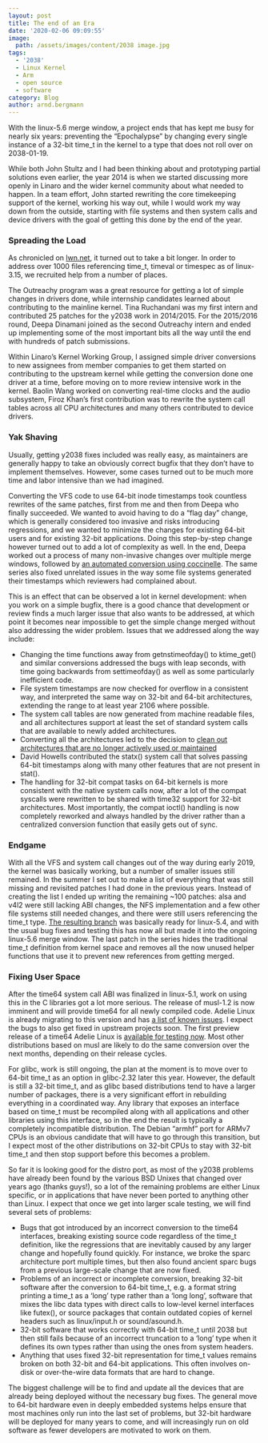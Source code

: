 ```yaml
---
layout: post
title: The end of an Era
date: '2020-02-06 09:09:55'
image:
  path: /assets/images/content/2038 image.jpg
tags:
  - '2038'
  - Linux Kernel
  - Arm
  - open source
  - software
category: Blog
author: arnd.bergmann
---
```

With the linux-5.6 merge window, a project ends that has kept me busy for nearly six years: preventing the “Epochalypse” by changing every single instance of a 32-bit time_t in the kernel to a type that does not roll over on 2038-01-19.

While both John Stultz and I had been thinking about and prototyping partial solutions even earlier, the year 2014 is when we started discussing more openly in Linaro and the wider kernel community about what needed to happen. In a team effort, John started rewriting the core timekeeping support of the kernel, working his way out, while I would work my way down from the outside, starting with file systems and then system calls and device drivers with the goal of getting this done by the end of the year.

### Spreading the Load

As chronicled on [lwn.net](https://lwn.net/Kernel/Index/#Year_2038_problem), it turned out to take a bit longer. In order to address over 1000 files referencing time_t, timeval or timespec as of linux-3.15, we recruited help from a number of places.

The Outreachy program was a great resource for getting a lot of simple changes in drivers done, while internship candidates learned about contributing to the mainline kernel. Tina Ruchandani was my first intern and contributed 25 patches for the y2038 work in 2014/2015. For the 2015/2016 round, Deepa Dinamani joined as the second Outreachy intern and ended up implementing some of the most important bits all the way until the end with hundreds of patch submissions.

Within Linaro’s Kernel Working Group, I assigned simple driver conversions to new assignees from member companies to get them started on contributing to the upstream kernel while getting the conversion done one driver at a time, before moving on to more review intensive work in the kernel. Baolin Wang worked on converting real-time clocks and the audio subsystem, Firoz Khan’s first contribution was to rewrite the system call tables across all CPU architectures and many others contributed to device drivers.

### Yak Shaving

Usually, getting y2038 fixes included was really easy, as maintainers are generally happy to take an obviously correct bugfix that they don’t have to implement themselves. However, some cases turned out to be much more time and labor intensive than we had imagined. 

Converting the VFS code to use 64-bit inode timestamps took countless rewrites of the same patches, first from me and then from Deepa who finally succeeded. We wanted to avoid having to do a “flag day” change, which is generally considered too invasive and risks introducing regressions, and we wanted to minimize the changes for existing 64-bit users and for existing 32-bit applications. Doing this step-by-step change however turned out to add a lot of complexity as well. In the end, Deepa worked out a process of many non-invasive changes over multiple merge windows, followed by [an automated conversion using coccinelle](https://git.kernel.org/pub/scm/linux/kernel/git/torvalds/linux.git/commit/?id=95582b0083883). The same series also fixed unrelated issues in the way some file systems generated their timestamps which reviewers had complained about.

This is an effect that can be observed a lot in kernel development: when you work on a simple bugfix, there is a good chance that development or review finds a much larger issue that also wants to be addressed, at which point it becomes near impossible to get the simple change merged without also addressing the wider problem. Issues that we addressed along the way include:

* Changing the time functions away from getnstimeofday() to ktime_get() and similar conversions addressed the bugs with leap seconds, with time going backwards from settimeofday() as well as some particularly inefficient code.
* File system timestamps are now checked for overflow in a consistent way, and interpreted the same way on 32-bit and 64-bit architectures, extending the range to at least year 2106 where possible.
* The system call tables are now generated from machine readable files, and all architectures support at least the set of standard system calls that are available to newly added architectures.
* Converting all the architectures led to the decision to [clean out architectures that are no longer actively used or maintained](https://lwn.net/Articles/748074/) 
* David Howells contributed the statx() system call that solves passing 64-bit timestamps along with many other features that are not present in stat().
* The handling for 32-bit compat tasks on 64-bit kernels is more consistent with the native system calls now, after a lot of the compat syscalls were rewritten to be shared with time32 support for 32-bit architectures. Most importantly, the compat ioctl() handling is now completely reworked and always handled by the driver rather than a centralized conversion function that easily gets out of sync.

### Endgame

With all the VFS and system call changes out of the way during early 2019, the kernel was basically working, but a number of smaller issues still remained. In the summer I set out to make a list of everything that was still missing and revisited patches I had done in the previous years. Instead of creating the list I ended up writing the remaining ~100 patches: alsa and v4l2 were still lacking ABI changes, the NFS implementation and a few other file systems still needed changes, and there were still users referencing the time_t type. [The resulting branch](https://git.kernel.org/pub/scm/linux/kernel/git/arnd/playground.git/log/?h=y2038-endgame) was basically ready for linux-5.4, and with the usual bug fixes and testing this has now all but made it into the ongoing linux-5.6 merge window. The last patch in the series hides the traditional time_t definition from kernel space and removes all the now unused helper functions that use it to prevent new references from getting merged.

### Fixing User Space

After the time64 system call ABI was finalized in linux-5.1, work on using this in the C libraries got a lot more serious. The release of musl-1.2 is now imminent and will provide time64 for all newly compiled code. Adelie Linux is already migrating to this version and has [a list of known issues](https://wiki.adelielinux.org/wiki/Project:Time64). I expect the bugs to also get fixed in upstream projects soon. The first preview release of a time64 Adelie Linux is [available for testing now](https://distfiles.adelielinux.org/adelie/1.0/iso/rc1/). Most other distributions based on musl are likely to do the same conversion over the next months, depending on their release cycles.

For glibc, work is still ongoing, the plan at the moment is to move over to 64-bit time_t as an option in glibc-2.32 later this year. However, the default is still a 32-bit time_t, and as glibc based distributions tend to have a larger number of packages, there is a very significant effort in rebuilding everything in a coordinated way. Any library that exposes an interface based on time_t must be recompiled along with all applications and other libraries using this interface, so in the end the result is typically a completely incompatible distribution. The Debian “armhf” port for ARMv7 CPUs is an obvious candidate that will have to go through this transition, but I expect most of the other distributions on 32-bit CPUs to stay with 32-bit time_t and then stop support before this becomes a problem.

So far it is looking good for the distro port, as most of the y2038 problems have already been found by the various BSD Unixes that changed over years ago (thanks guys!), so a lot of the remaining problems are either Linux specific, or in applications that have never been ported to anything other than Linux. I expect that once we get into larger scale testing, we will find several sets of problems:

* Bugs that got introduced by an incorrect conversion to the time64 interfaces, breaking existing source code regardless of the time_t definition, like the regressions that are inevitably caused by any larger change and hopefully found quickly. For instance, we broke the sparc architecture port multiple times, but then also found ancient sparc bugs from a previous large-scale change that are now fixed.
* Problems of an incorrect or incomplete conversion, breaking 32-bit software after the conversion to 64-bit time_t, e.g. a format string printing a time_t as a ‘long’ type rather than a ‘long long’, software that mixes the libc data types with direct calls to low-level kernel interfaces like futex(), or source packages that contain outdated copies of kernel headers such as linux/input.h or sound/asound.h.
* 32-bit software that works correctly with 64-bit time_t until 2038 but then still fails because of an incorrect truncation to a ‘long’ type when it defines its own types rather than using the ones from system headers.
* Anything that uses fixed 32-bit representation for time_t values remains broken on both 32-bit and 64-bit applications. This often involves on-disk or over-the-wire data formats that are hard to change.

The biggest challenge will be to find and update all the devices that are already being deployed without the necessary bug fixes. The general move to 64-bit hardware even in deeply embedded systems helps ensure that most machines only run into the last set of problems, but 32-bit hardware will be deployed for many years to come, and will increasingly run on old software as fewer developers are motivated to work on them.
